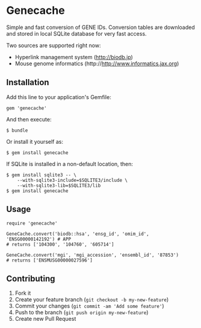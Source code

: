 # Genecache

Simple and fast conversion of GENE IDs. Conversion tables are downloaded and stored in local SQLite database for very fast access.

Two sources are supported right now:
* Hyperlink management system (http://biodb.jp)
* Mouse genome informatics (http://http://www.informatics.jax.org)

## Installation

Add this line to your application's Gemfile:

    gem 'genecache'

And then execute:

    $ bundle

Or install it yourself as:

    $ gem install genecache

If SQLite is installed in a non-default location, then:

    $ gem install sqlite3 -- \
        --with-sqlite3-include=$SQLITE3/include \
        --with-sqlite3-lib=$SQLITE3/lib
    $ gem install genecache

## Usage

    require 'genecache'

    GeneCache.convert('biodb::hsa', 'ensg_id', 'omim_id', 'ENSG00000142192') # APP 
    # returns ['104300', '104760', '605714']

    GeneCache.convert('mgi', 'mgi_accession', 'ensembl_id', '87853')
    # returns ['ENSMUSG00000027596']

## Contributing

1. Fork it
2. Create your feature branch (`git checkout -b my-new-feature`)
3. Commit your changes (`git commit -am 'Add some feature'`)
4. Push to the branch (`git push origin my-new-feature`)
5. Create new Pull Request
